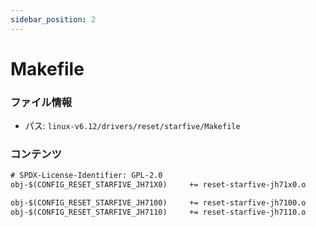 ```yaml
---
sidebar_position: 2
---
```

# Makefile

### ファイル情報

- パス: `linux-v6.12/drivers/reset/starfive/Makefile`

### コンテンツ

```txt
# SPDX-License-Identifier: GPL-2.0
obj-$(CONFIG_RESET_STARFIVE_JH71X0)		+= reset-starfive-jh71x0.o

obj-$(CONFIG_RESET_STARFIVE_JH7100)		+= reset-starfive-jh7100.o
obj-$(CONFIG_RESET_STARFIVE_JH7110)		+= reset-starfive-jh7110.o

```

